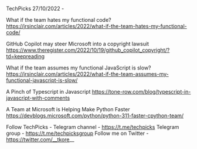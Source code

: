 TechPicks 27/10/2022 -

What if the team hates my functional code?
https://jrsinclair.com/articles/2022/what-if-the-team-hates-my-functional-code/

GitHub Copilot may steer Microsoft into a copyright lawsuit
https://www.theregister.com/2022/10/19/github_copilot_copyright/?td=keepreading

What if the team assumes my functional JavaScript is slow?
https://jrsinclair.com/articles/2022/what-if-the-team-assumes-my-functional-javascript-is-slow/

A Pinch of Typescript in Javascript
https://tone-row.com/blog/typescript-in-javascript-with-comments

A Team at Microsoft is Helping Make Python Faster
https://devblogs.microsoft.com/python/python-311-faster-cpython-team/

Follow TechPicks -
Telegram channel - https://t.me/techpicks
Telegram group - https://t.me/techpicksgroup
Follow me on Twitter - https://twitter.com/__tkore__